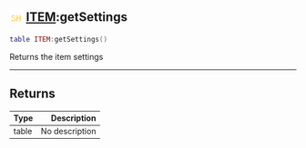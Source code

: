 ## <img src="../../.gitbook/assets/shared.png" width="24" height=24 /> [ITEM](https://iaswiki.rawr.dev/readme/item):getSettings

```lua
table ITEM:getSettings()
```

Returns the item settings

------
## Returns

| Type   | Description |
| ------ | ----------: |
| table | No description |


